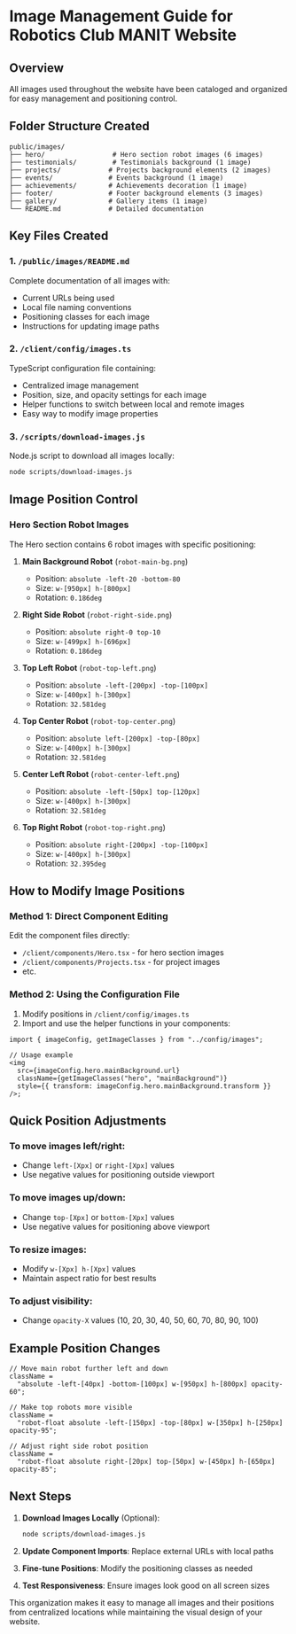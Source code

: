 # Image Management Guide for Robotics Club MANIT Website

## Overview

All images used throughout the website have been cataloged and organized for easy management and positioning control.

## Folder Structure Created

```
public/images/
├── hero/                 # Hero section robot images (6 images)
├── testimonials/         # Testimonials background (1 image)
├── projects/            # Projects background elements (2 images)
├── events/              # Events background (1 image)
├── achievements/        # Achievements decoration (1 image)
├── footer/              # Footer background elements (3 images)
├── gallery/             # Gallery items (1 image)
└── README.md            # Detailed documentation
```

## Key Files Created

### 1. `/public/images/README.md`

Complete documentation of all images with:

- Current URLs being used
- Local file naming conventions
- Positioning classes for each image
- Instructions for updating image paths

### 2. `/client/config/images.ts`

TypeScript configuration file containing:

- Centralized image management
- Position, size, and opacity settings for each image
- Helper functions to switch between local and remote images
- Easy way to modify image properties

### 3. `/scripts/download-images.js`

Node.js script to download all images locally:

```bash
node scripts/download-images.js
```

## Image Position Control

### Hero Section Robot Images

The Hero section contains 6 robot images with specific positioning:

1. **Main Background Robot** (`robot-main-bg.png`)
   - Position: `absolute -left-20 -bottom-80`
   - Size: `w-[950px] h-[800px]`
   - Rotation: `0.186deg`

2. **Right Side Robot** (`robot-right-side.png`)
   - Position: `absolute right-0 top-10`
   - Size: `w-[499px] h-[696px]`
   - Rotation: `0.186deg`

3. **Top Left Robot** (`robot-top-left.png`)
   - Position: `absolute -left-[200px] -top-[100px]`
   - Size: `w-[400px] h-[300px]`
   - Rotation: `32.581deg`

4. **Top Center Robot** (`robot-top-center.png`)
   - Position: `absolute left-[200px] -top-[80px]`
   - Size: `w-[400px] h-[300px]`
   - Rotation: `32.581deg`

5. **Center Left Robot** (`robot-center-left.png`)
   - Position: `absolute -left-[50px] top-[120px]`
   - Size: `w-[400px] h-[300px]`
   - Rotation: `32.581deg`

6. **Top Right Robot** (`robot-top-right.png`)
   - Position: `absolute right-[200px] -top-[100px]`
   - Size: `w-[400px] h-[300px]`
   - Rotation: `32.395deg`

## How to Modify Image Positions

### Method 1: Direct Component Editing

Edit the component files directly:

- `/client/components/Hero.tsx` - for hero section images
- `/client/components/Projects.tsx` - for project images
- etc.

### Method 2: Using the Configuration File

1. Modify positions in `/client/config/images.ts`
2. Import and use the helper functions in your components:

```tsx
import { imageConfig, getImageClasses } from "../config/images";

// Usage example
<img
  src={imageConfig.hero.mainBackground.url}
  className={getImageClasses("hero", "mainBackground")}
  style={{ transform: imageConfig.hero.mainBackground.transform }}
/>;
```

## Quick Position Adjustments

### To move images left/right:

- Change `left-[Xpx]` or `right-[Xpx]` values
- Use negative values for positioning outside viewport

### To move images up/down:

- Change `top-[Xpx]` or `bottom-[Xpx]` values
- Use negative values for positioning above viewport

### To resize images:

- Modify `w-[Xpx] h-[Xpx]` values
- Maintain aspect ratio for best results

### To adjust visibility:

- Change `opacity-X` values (10, 20, 30, 40, 50, 60, 70, 80, 90, 100)

## Example Position Changes

```tsx
// Move main robot further left and down
className =
  "absolute -left-[40px] -bottom-[100px] w-[950px] h-[800px] opacity-60";

// Make top robots more visible
className =
  "robot-float absolute -left-[150px] -top-[80px] w-[350px] h-[250px] opacity-95";

// Adjust right side robot position
className =
  "robot-float absolute right-[20px] top-[50px] w-[450px] h-[650px] opacity-85";
```

## Next Steps

1. **Download Images Locally** (Optional):

   ```bash
   node scripts/download-images.js
   ```

2. **Update Component Imports**: Replace external URLs with local paths

3. **Fine-tune Positions**: Modify the positioning classes as needed

4. **Test Responsiveness**: Ensure images look good on all screen sizes

This organization makes it easy to manage all images and their positions from centralized locations while maintaining the visual design of your website.
